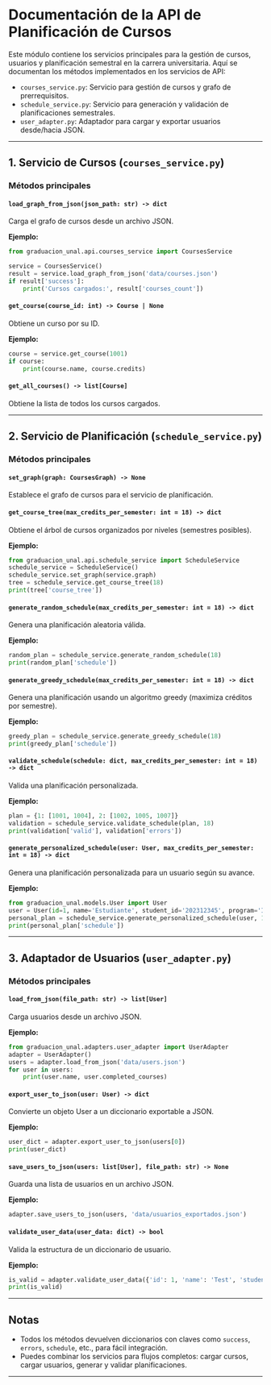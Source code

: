 # Documentación de la API de Planificación de Cursos

Este módulo contiene los servicios principales para la gestión de cursos, usuarios y planificación semestral en la carrera universitaria. Aquí se documentan los métodos implementados en los servicios de API:

- `courses_service.py`: Servicio para gestión de cursos y grafo de prerrequisitos.
- `schedule_service.py`: Servicio para generación y validación de planificaciones semestrales.
- `user_adapter.py`: Adaptador para cargar y exportar usuarios desde/hacia JSON.

---

## 1. Servicio de Cursos (`courses_service.py`)

### Métodos principales

#### `load_graph_from_json(json_path: str) -> dict`
Carga el grafo de cursos desde un archivo JSON.

**Ejemplo:**
```python
from graduacion_unal.api.courses_service import CoursesService

service = CoursesService()
result = service.load_graph_from_json('data/courses.json')
if result['success']:
    print('Cursos cargados:', result['courses_count'])
```

#### `get_course(course_id: int) -> Course | None`
Obtiene un curso por su ID.

**Ejemplo:**
```python
course = service.get_course(1001)
if course:
    print(course.name, course.credits)
```

#### `get_all_courses() -> list[Course]`
Obtiene la lista de todos los cursos cargados.

---

## 2. Servicio de Planificación (`schedule_service.py`)

### Métodos principales

#### `set_graph(graph: CoursesGraph) -> None`
Establece el grafo de cursos para el servicio de planificación.

#### `get_course_tree(max_credits_per_semester: int = 18) -> dict`
Obtiene el árbol de cursos organizados por niveles (semestres posibles).

**Ejemplo:**
```python
from graduacion_unal.api.schedule_service import ScheduleService
schedule_service = ScheduleService()
schedule_service.set_graph(service.graph)
tree = schedule_service.get_course_tree(18)
print(tree['course_tree'])
```

#### `generate_random_schedule(max_credits_per_semester: int = 18) -> dict`
Genera una planificación aleatoria válida.

**Ejemplo:**
```python
random_plan = schedule_service.generate_random_schedule(18)
print(random_plan['schedule'])
```

#### `generate_greedy_schedule(max_credits_per_semester: int = 18) -> dict`
Genera una planificación usando un algoritmo greedy (maximiza créditos por semestre).

**Ejemplo:**
```python
greedy_plan = schedule_service.generate_greedy_schedule(18)
print(greedy_plan['schedule'])
```

#### `validate_schedule(schedule: dict, max_credits_per_semester: int = 18) -> dict`
Valida una planificación personalizada.

**Ejemplo:**
```python
plan = {1: [1001, 1004], 2: [1002, 1005, 1007]}
validation = schedule_service.validate_schedule(plan, 18)
print(validation['valid'], validation['errors'])
```

#### `generate_personalized_schedule(user: User, max_credits_per_semester: int = 18) -> dict`
Genera una planificación personalizada para un usuario según su avance.

**Ejemplo:**
```python
from graduacion_unal.models.User import User
user = User(id=1, name='Estudiante', student_id='202312345', program='Ingeniería', completed_courses=[1001], current_courses=[1002])
personal_plan = schedule_service.generate_personalized_schedule(user, 18)
print(personal_plan['schedule'])
```

---

## 3. Adaptador de Usuarios (`user_adapter.py`)

### Métodos principales

#### `load_from_json(file_path: str) -> list[User]`
Carga usuarios desde un archivo JSON.

**Ejemplo:**
```python
from graduacion_unal.adapters.user_adapter import UserAdapter
adapter = UserAdapter()
users = adapter.load_from_json('data/users.json')
for user in users:
    print(user.name, user.completed_courses)
```

#### `export_user_to_json(user: User) -> dict`
Convierte un objeto User a un diccionario exportable a JSON.

**Ejemplo:**
```python
user_dict = adapter.export_user_to_json(users[0])
print(user_dict)
```

#### `save_users_to_json(users: list[User], file_path: str) -> None`
Guarda una lista de usuarios en un archivo JSON.

**Ejemplo:**
```python
adapter.save_users_to_json(users, 'data/usuarios_exportados.json')
```

#### `validate_user_data(user_data: dict) -> bool`
Valida la estructura de un diccionario de usuario.

**Ejemplo:**
```python
is_valid = adapter.validate_user_data({'id': 1, 'name': 'Test', 'student_id': '2023', 'program': 'Ingeniería'})
print(is_valid)
```

---

## Notas
- Todos los métodos devuelven diccionarios con claves como `success`, `errors`, `schedule`, etc., para fácil integración.
- Puedes combinar los servicios para flujos completos: cargar cursos, cargar usuarios, generar y validar planificaciones.

---

